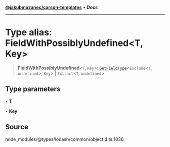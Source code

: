 [**@jakubmazanec/carson-templates**](../../../README.md) • **Docs**

---

# Type alias: FieldWithPossiblyUndefined\<T, Key\>

> **FieldWithPossiblyUndefined**\<`T`, `Key`\>: [`GetFieldType`](GetFieldType.md)\<`Exclude`\<`T`,
> `undefined`\>, `Key`\> \| `Extract`\<`T`, `undefined`\>

## Type parameters

• **T**

• **Key**

## Source

node_modules/@types/lodash/common/object.d.ts:1036

